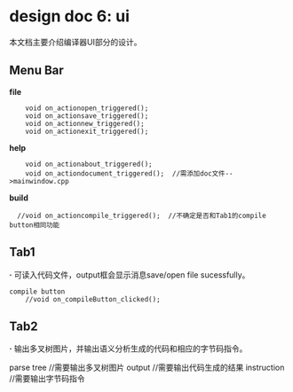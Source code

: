 # design doc 6: ui

本文档主要介绍编译器UI部分的设计。

## Menu Bar
**file**

```
    void on_actionopen_triggered();
    void on_actionsave_triggered();
    void on_actionnew_triggered();
    void on_actionexit_triggered();
```

**help**

```
    void on_actionabout_triggered();
    void on_actiondocument_triggered();  //需添加doc文件-->mainwindow.cpp
```

**build**

```
  //void on_actioncompile_triggered();  //不确定是否和Tab1的compile button相同功能
```



## Tab1

**·** 可读入代码文件，output框会显示消息save/open file sucessfully。

```
compile button
    //void on_compileButton_clicked();
```



## Tab2

**·** 输出多叉树图片，并输出语义分析生成的代码和相应的字节码指令。

parse tree  //需要输出多叉树图片
output        //需要输出代码生成的结果
instruction //需要输出字节码指令
